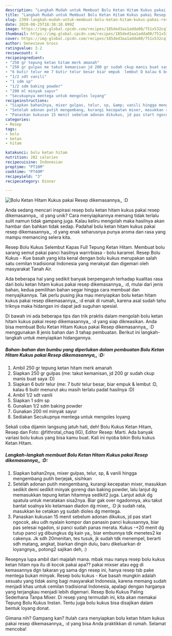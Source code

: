 ```yaml
---
description: "Langkah Mudah untuk Membuat Bolu Ketan Hitam Kukus pakai Resep dikemasannya,, :D yang Sempurna"
title: "Langkah Mudah untuk Membuat Bolu Ketan Hitam Kukus pakai Resep dikemasannya,, :D yang Sempurna"
slug: 2399-langkah-mudah-untuk-membuat-bolu-ketan-hitam-kukus-pakai-resep-dikemasannya-d-yang-sempurna
date: 2020-08-25T18:38:10.899Z
image: https://img-global.cpcdn.com/recipes/185ded3aa1adda00/751x532cq70/bolu-ketan-hitam-kukus-pakai-resep-dikemasannya-d-foto-resep-utama.jpg
thumbnail: https://img-global.cpcdn.com/recipes/185ded3aa1adda00/751x532cq70/bolu-ketan-hitam-kukus-pakai-resep-dikemasannya-d-foto-resep-utama.jpg
cover: https://img-global.cpcdn.com/recipes/185ded3aa1adda00/751x532cq70/bolu-ketan-hitam-kukus-pakai-resep-dikemasannya-d-foto-resep-utama.jpg
author: Genevieve Gross
ratingvalue: 3.2
reviewcount: 4
recipeingredient:
- "250 gr tepung ketan hitam merk amanah"
- "250 gr gulpas me takut kemanisan jd 200 gr sudah ckup manis buat saya D"
- "6 butir telur me 7 butir telur besar biar empuk  lembut D kalau 6 butir menurut aku masih terlalu padat hasilnya D"
- "1/2 sdt vanili"
- "1 sdm sp"
- "1/2 sdm baking powder"
- "200 ml minyak sayur"
- "Secukupnya mentega untuk mengoles loyang"
recipeinstructions:
- "Siapkan bahan2nya, mixer gulpas, telur, sp, &amp; vanili hingga mengembang putih berjejak, sisihkan"
- "Setelah adonan putih mengembang, kurangi kecepatan mixer, masukkan sedikit demi sedikit minyak goreng dan baking powder, lalu lanjut dg memasukkan tepung ketan hitamnya sedikit2 juga. Lanjut aduk dg spatula untuk meratakan sisa2nya. Biar gak over ngadonnya, aku takut bantat soalnya klo kelamaan diadon dg mixer,, :D jk sudah rata, masukkan ke cetakan yg sudah dioles dg mentega."
- "Panaskan kukusan 15 menit sebelum adonan dikukus, jd pas start ngocok, aku udh nyalain kompor dan panasin panci kukusannya, biar pas selesai ngadon, si panci sudah panas merata. Kukus -+20 menit dg tutup panci yg dibungkus dg kain ya,, biar embunnya tdk menetes2 ke cakenya. Jk sdh 20menitan, tes tusuk, jk sudah tdk menempel, berarti sdh matang, angkat, biarkan dingin dulu, baru dikeluarkan dr loyangnya,, potong2 sajikan deh, :)"
categories:
- Resep
tags:
- bolu
- ketan
- hitam

katakunci: bolu ketan hitam 
nutrition: 282 calories
recipecuisine: Indonesian
preptime: "PT10M"
cooktime: "PT40M"
recipeyield: "3"
recipecategory: Dinner

---
```



![Bolu Ketan Hitam Kukus pakai Resep dikemasannya,, :D](https://img-global.cpcdn.com/recipes/185ded3aa1adda00/751x532cq70/bolu-ketan-hitam-kukus-pakai-resep-dikemasannya-d-foto-resep-utama.jpg)

Anda sedang mencari inspirasi resep bolu ketan hitam kukus pakai resep dikemasannya,, :d yang unik? Cara menyiapkannya memang tidak terlalu sulit namun tidak gampang juga. Kalau keliru mengolah maka hasilnya akan hambar dan bahkan tidak sedap. Padahal bolu ketan hitam kukus pakai resep dikemasannya,, :d yang enak seharusnya punya aroma dan rasa yang mampu memancing selera kita.

Resep Bolu Kukus Selembut Kapas Full Tepung Ketan Hitam. Membuat bolu sarang semut pakai panci hasilnya warrrbiasa - bolu karamel. Resep Bolu Kukus - Kue basah yang kita kenal dengan bolu kukus merupakan salah satu cemilan tradisional Indonesia yang merakyat dan digemari oleh masyarakat Tanah Air.

Ada beberapa hal yang sedikit banyak berpengaruh terhadap kualitas rasa dari bolu ketan hitam kukus pakai resep dikemasannya,, :d, mulai dari jenis bahan, kedua pemilihan bahan segar hingga cara membuat dan menyajikannya. Tak perlu pusing jika mau menyiapkan bolu ketan hitam kukus pakai resep dikemasannya,, :d enak di rumah, karena asal sudah tahu triknya maka hidangan ini dapat jadi suguhan spesial.


Di bawah ini ada beberapa tips dan trik praktis dalam mengolah bolu ketan hitam kukus pakai resep dikemasannya,, :d yang siap dikreasikan. Anda bisa membuat Bolu Ketan Hitam Kukus pakai Resep dikemasannya,, :D menggunakan 8 jenis bahan dan 3 tahap pembuatan. Berikut ini langkah-langkah untuk menyiapkan hidangannya.

<!--inarticleads1-->

##### Bahan-bahan dan bumbu yang diperlukan dalam pembuatan Bolu Ketan Hitam Kukus pakai Resep dikemasannya,, :D:

1. Ambil 250 gr tepung ketan hitam merk amanah
1. Siapkan 250 gr gulpas (me: takut kemanisan, jd 200 gr sudah ckup manis buat saya :D)
1. Siapkan 6 butir telur (me: 7 butir telur besar, biar empuk &amp; lembut :D, kalau 6 butir menurut aku masih terlalu padat hasilnya :D)
1. Ambil 1/2 sdt vanili
1. Siapkan 1 sdm sp
1. Gunakan 1/2 sdm baking powder
1. Gunakan 200 ml minyak sayur
1. Sediakan Secukupnya mentega untuk mengoles loyang


Sekali coba dijamin langsung jatuh hati, deh! Bolu Kukus Ketan Hitam, Resep dan Foto: @fithrotal_chaq (IG), Editor Resep: Marti. Ada banyak variasi bolu kukus yang bisa kamu buat. Kali ini nyoba bikin Bolu kukus Ketan Hitam. 

<!--inarticleads2-->

##### Langkah-langkah membuat Bolu Ketan Hitam Kukus pakai Resep dikemasannya,, :D:

1. Siapkan bahan2nya, mixer gulpas, telur, sp, &amp; vanili hingga mengembang putih berjejak, sisihkan
1. Setelah adonan putih mengembang, kurangi kecepatan mixer, masukkan sedikit demi sedikit minyak goreng dan baking powder, lalu lanjut dg memasukkan tepung ketan hitamnya sedikit2 juga. Lanjut aduk dg spatula untuk meratakan sisa2nya. Biar gak over ngadonnya, aku takut bantat soalnya klo kelamaan diadon dg mixer,, :D jk sudah rata, masukkan ke cetakan yg sudah dioles dg mentega.
1. Panaskan kukusan 15 menit sebelum adonan dikukus, jd pas start ngocok, aku udh nyalain kompor dan panasin panci kukusannya, biar pas selesai ngadon, si panci sudah panas merata. Kukus -+20 menit dg tutup panci yg dibungkus dg kain ya,, biar embunnya tdk menetes2 ke cakenya. Jk sdh 20menitan, tes tusuk, jk sudah tdk menempel, berarti sdh matang, angkat, biarkan dingin dulu, baru dikeluarkan dr loyangnya,, potong2 sajikan deh, :)


Resepnya lupa ambil dari majalah mana. mbak mau nanya resep bolu kukus ketan hitam nya itu di kocok pakai apa?? pakai mixser atau egg di kemasannya dgn takaran yg sama dgn resep ini, hanya resep tsb pake mentega bukan minyak. Resep bolu kukus - Kue basah mungkin adalah sesuatu yang tidak asing bagi masyarakat Indonesia, karena memang sudah menjadi khas untuk cemilan tradisional Indonesia, apalagi dengan harganya yang terjangkau menjadi lebih digemari. Resep Bolu Kukus Paling Sederhana Tanpa Mixer. Di resep yang termudah ini, kita akan memakai Tepung Bolu Kukus Instan. Tentu juga bolu kukus bisa disajikan dalam bentuk loyang donat. 

Gimana nih? Gampang kan? Itulah cara menyiapkan bolu ketan hitam kukus pakai resep dikemasannya,, :d yang bisa Anda praktikkan di rumah. Selamat mencoba!

